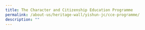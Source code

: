 ```yaml
---
title: The Character and Citizenship Education Programme
permalink: /about-us/heritage-wall/yishun-jc/cce-programme/
description: ""
---
```

